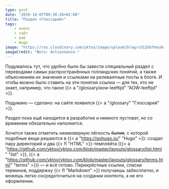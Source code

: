```yaml
---
type: post
date: "2019-10-07T09:38:26+02:00"
title: "Раздел «Глоссарий»"
tags:
    - анонс
    - сайт
    - веб
    - Hugo
image: "https://res.cloudinary.com/yktoo/image/upload/blog/cd12hbfmnu0c3605.jpg"
imageCredit: "Фото: ActionVance."
---
```


Подумалось тут, что удобно было бы завести специальный раздел с переводами самых распространённых голландских понятий, а также объяснением их значения и ссылками на релевантные посты в блоге. И чтобы можно было ставить на эти понятия ссылки — для тех, кто не знает, например, что такое {{< a "/glossary/aow-leeftijd" "AOW-leeftijd" >}}.

Подумано — сделано: на сайте появился {{< a "/glossary" "Глоссарий" >}}.

<!--more-->

Раздел пока ещё находится в разработке и немного пустоват, но со временем обязательно наполнится.

Хочется также отметить неимоверную лёгкость ~~бытия~~, с которой подобные вещи решаются в {{< a "https://gohugo.io/" "Hugo" >}}: создал пару директорий и два {{< fl "HTML" >}}-темплейта ({{< a "https://github.com/yktoo/yktoo.com/blob/master/layouts/glossary/list.html" "list" >}}, {{< a "https://github.com/yktoo/yktoo.com/blob/master/layouts/glossary/terms.html" "terms" >}}) — и всё готово. Перекрёстные ссылки, списки терминов, поддержку {{< fl "Markdown" >}} получаешь забесплатно, и можешь легко сосредоточиться на создании контента, а не его оформлении.